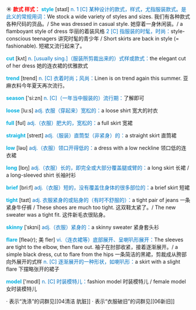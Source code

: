 ☀ <font color="red">**款式 样式：**</font>
<font color="sky blue">**style**</font> [staɪl] 
<font color="#0070c0">n. 1 [C] 某种设计的款式，样式，尤指服装款式。是此义的常规用词：</font>We stock a wide variety of styles and sizes. 我们有各种款式各种尺码的货品。/ She was dressed in casual style. 她穿着一身休闲装。/ a flamboyant style of dress 华丽的着装风格 <font color="#0070c0">2 [C] 指服装的时髦，时尚：</font>style-conscious teenagers 讲究时髦的青少年 / Short skirts are back in style (= fashionable). 短裙又流行起来了。 

<font color="sky blue">**cut**</font> [kʌt] 
<font color="#0070c0">n. [usually sing.]（服装所剪裁出来的）式样或款式：</font>the elegant cut of her dress 她的连衣裙的优雅款式 

<font color="sky blue">**trend**</font> [trend] 
<font color="#0070c0">n. [C] 衣着时尚；风尚：</font>Linen is on trend again this summer. 亚麻衣料今年夏天再次流行。

<font color="sky blue">**season**</font> ['si:zn] 
<font color="#0070c0">n. [C]（一年当中服装的）流行期：</font>了解即可

<font color="sky blue">**loose**</font> [lu:s] 
<font color="#0070c0">adj. 衣服（穿起来）宽松的：</font>a loose shirt 宽大的衬衣

<font color="sky blue">**full**</font> [fʊl] 
<font color="#0070c0">adj.（衣服）肥大的，宽松的：</font>a full skirt 宽裙

<font color="sky blue">**straight**</font> [streɪt] 
<font color="#0070c0">adj.（服装）直筒型（非紧身）的：</font>a straight skirt 直筒裙

<font color="sky blue">**low**</font> [ləʊ] 
<font color="#0070c0">adj.（衣服）领口开得低的：</font>a dress with a low neckline 领口低的连衣裙

<font color="sky blue">**long**</font> [lɒŋ] 
<font color="#0070c0">adj.（衣服）长的，即完全或大部分覆盖腿或臂的：</font>a long skirt 长裙 / a long-sleeved shirt 长袖衬衫 

<font color="sky blue">**brief**</font> [bri:f] 
<font color="#0070c0">adj.（衣服）短的，没有覆盖住身体的很多部位的：</font>a brief skirt 短裙

<font color="sky blue">**tight**</font> [taɪt] 
<font color="#0070c0">adj. 衣服紧身的或贴身的（有时不舒服的）：</font>a tight pair of jeans 一条紧身牛仔裤 / These shoes are much too tight. 这双鞋太紧了。/ The new sweater was a tight fit. 这件新毛衣很贴身。
           
<font color="sky blue">**skinny**</font> [ˈskɪni]
<font color="#0070c0">adj.（衣服）紧身的：</font>a skinny sweater 紧身套头衫
           
<font color="sky blue">**flare**</font> [fleə(r); 美 fler]
<font color="#0070c0">vi.（连衣裙等）底部展开、呈喇叭形展开：</font>The sleeves are tight to the elbow, then flare out. 袖子在肘部收紧，接着逐渐展开。/ a simple black dress, cut to flare from the hips 一条简洁的黑裙，剪裁成从胯部向外展开的式样 <font color="#0070c0">n. [C] 逐渐展开的一种形状，如喇叭形：</font>a skirt with a slight flare 下摆略张开的裙子

<font color="sky blue">**model**</font> ['mɒdl] 
<font color="#0070c0">n. [C] 时装模特儿：</font>fashion model 时装模特儿 / female model 女时装模特儿

· 表示“洗涤”的词群见[[04清洁 肮脏]]
· 表示“衣服破旧”的词群见[[06新旧]]
